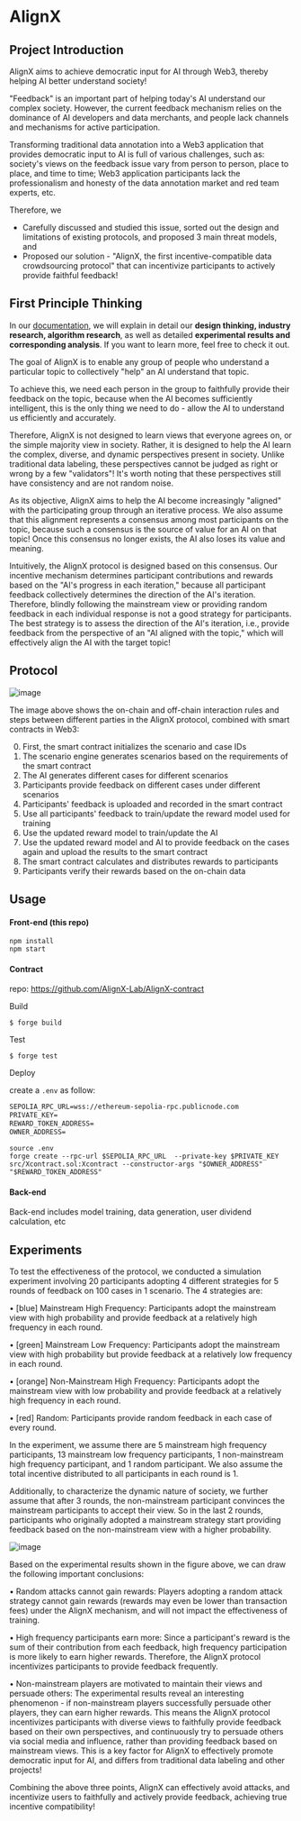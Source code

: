 # AlignX

## Project Introduction

AlignX aims to achieve democratic input for AI through Web3, thereby helping AI better understand society!

"Feedback" is an important part of helping today's AI understand our complex society. However, the current feedback mechanism relies on the dominance of AI developers and data merchants, and people lack channels and mechanisms for active participation. 

Transforming traditional data annotation into a Web3 application that provides democratic input to AI is full of various challenges, such as: society's views on the feedback issue vary from person to person, place to place, and time to time; Web3 application participants lack the professionalism and honesty of the data annotation market and red team experts, etc.

Therefore, we

- Carefully discussed and studied this issue, sorted out the design and limitations of existing protocols, and proposed 3 main threat models, and
- Proposed our solution - "AlignX, the first incentive-compatible data crowdsourcing protocol" that can incentivize participants to actively provide faithful feedback!

## First Principle Thinking

In our [documentation](https://drive.google.com/file/d/1p9xohyuKicsla5PHNfOJStFEzek3tvk6/view?usp=sharing), we will explain in detail our **design thinking, industry research, algorithm research**, as well as detailed **experimental results and corresponding analysis**. If you want to learn more, feel free to check it out.

The goal of AlignX is to enable any group of people who understand a particular topic to collectively "help" an AI understand that topic.

To achieve this, we need each person in the group to faithfully provide their feedback on the topic, because when the AI becomes sufficiently intelligent, this is the only thing we need to do - allow the AI to understand us efficiently and accurately.

Therefore, AlignX is not designed to learn views that everyone agrees on, or the simple majority view in society. Rather, it is designed to help the AI learn the complex, diverse, and dynamic perspectives present in society. Unlike traditional data labeling, these perspectives cannot be judged as right or wrong by a few "validators"! It's worth noting that these perspectives still have consistency and are not random noise.

As its objective, AlignX aims to help the AI become increasingly "aligned" with the participating group through an iterative process. We also assume that this alignment represents a consensus among most participants on the topic, because such a consensus is the source of value for an AI on that topic! Once this consensus no longer exists, the AI also loses its value and meaning.

Intuitively, the AlignX protocol is designed based on this consensus. Our incentive mechanism determines participant contributions and rewards based on the "AI's progress in each iteration," because all participant feedback collectively determines the direction of the AI's iteration. Therefore, blindly following the mainstream view or providing random feedback in each individual response is not a good strategy for participants. The best strategy is to assess the direction of the AI's iteration, i.e., provide feedback from the perspective of an "AI aligned with the topic," which will effectively align the AI with the target topic!

## Protocol

![image](https://github.com/AlignX-Lab/AlignX-UI/assets/49367723/1fe7615f-278e-45c1-99bc-41ec5f5223bc)

The image above shows the on-chain and off-chain interaction rules and steps between different parties in the AlignX protocol, combined with smart contracts in Web3:

0. First, the smart contract initializes the scenario and case IDs
1. The scenario engine generates scenarios based on the requirements of the smart contract
2. The AI generates different cases for different scenarios 
3. Participants provide feedback on different cases under different scenarios
4. Participants' feedback is uploaded and recorded in the smart contract
5. Use all participants' feedback to train/update the reward model used for training
6. Use the updated reward model to train/update the AI
7. Use the updated reward model and AI to provide feedback on the cases again and upload the results to the smart contract
8. The smart contract calculates and distributes rewards to participants
9. Participants verify their rewards based on the on-chain data

## Usage

#### Front-end (this repo)

```
npm install
npm start
```

#### Contract 

repo: <https://github.com/AlignX-Lab/AlignX-contract>

Build

```shell
$ forge build
```

Test

```shell
$ forge test
```

Deploy

create a `.env` as follow:

```txt
SEPOLIA_RPC_URL=wss://ethereum-sepolia-rpc.publicnode.com
PRIVATE_KEY=
REWARD_TOKEN_ADDRESS=
OWNER_ADDRESS=
```

```shell
source .env
forge create --rpc-url $SEPOLIA_RPC_URL  --private-key $PRIVATE_KEY  src/Xcontract.sol:Xcontract --constructor-args "$OWNER_ADDRESS" "$REWARD_TOKEN_ADDRESS"
```

#### Back-end

Back-end includes model training, data generation, user dividend calculation, etc

## Experiments

To test the effectiveness of the protocol, we conducted a simulation experiment involving 20 participants adopting 4 different strategies for 5 rounds of feedback on 100 cases in 1 scenario. The 4 strategies are:

• \[blue\] Mainstream High Frequency: Participants adopt the mainstream view with high probability and provide feedback at a relatively high frequency in each round.

• \[green\] Mainstream Low Frequency: Participants adopt the mainstream view with high probability but provide feedback at a relatively low frequency in each round. 

• \[orange\] Non-Mainstream High Frequency: Participants adopt the mainstream view with low probability and provide feedback at a relatively high frequency in each round.

• \[red\] Random: Participants provide random feedback in each case of every round.

In the experiment, we assume there are 5 mainstream high frequency participants, 13 mainstream low frequency participants, 1 non-mainstream high frequency participant, and 1 random participant. We also assume the total incentive distributed to all participants in each round is 1.

Additionally, to characterize the dynamic nature of society, we further assume that after 3 rounds, the non-mainstream participant convinces the mainstream participants to accept their view. So in the last 2 rounds, participants who originally adopted a mainstream strategy start providing feedback based on the non-mainstream view with a higher probability.

![image](https://github.com/AlignX-Lab/AlignX-UI/assets/49367723/5b6258e4-3f55-49db-a2de-c438f2bc6c31)

Based on the experimental results shown in the figure above, we can draw the following important conclusions:

• Random attacks cannot gain rewards:
Players adopting a random attack strategy cannot gain rewards (rewards may even be lower than transaction fees) under the AlignX mechanism, and will not impact the effectiveness of training.

• High frequency participants earn more: 
Since a participant's reward is the sum of their contribution from each feedback, high frequency participation is more likely to earn higher rewards. Therefore, the AlignX protocol incentivizes participants to provide feedback frequently.

• Non-mainstream players are motivated to maintain their views and persuade others:
The experimental results reveal an interesting phenomenon - if non-mainstream players successfully persuade other players, they can earn higher rewards. This means the AlignX protocol incentivizes participants with diverse views to faithfully provide feedback based on their own perspectives, and continuously try to persuade others via social media and influence, rather than providing feedback based on mainstream views. This is a key factor for AlignX to effectively promote democratic input for AI, and differs from traditional data labeling and other projects!

Combining the above three points, AlignX can effectively avoid attacks, and incentivize users to faithfully and actively provide feedback, achieving true incentive compatibility!


